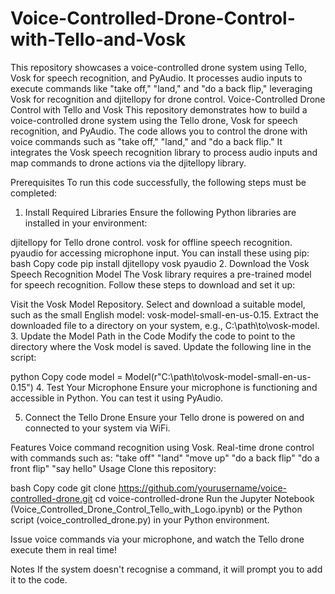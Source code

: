 # Voice-Controlled-Drone-Control-with-Tello-and-Vosk
This repository showcases a voice-controlled drone system using Tello, Vosk for speech recognition, and PyAudio. It processes audio inputs to execute commands like "take off," "land," and "do a back flip," leveraging Vosk for recognition and djitellopy for drone control.
Voice-Controlled Drone Control with Tello and Vosk
This repository demonstrates how to build a voice-controlled drone system using the Tello drone, Vosk for speech recognition, and PyAudio. The code allows you to control the drone with voice commands such as "take off," "land," and "do a back flip." It integrates the Vosk speech recognition library to process audio inputs and map commands to drone actions via the djitellopy library.

Prerequisites
To run this code successfully, the following steps must be completed:

1. Install Required Libraries
Ensure the following Python libraries are installed in your environment:

djitellopy for Tello drone control.
vosk for offline speech recognition.
pyaudio for accessing microphone input. You can install these using pip:
bash
Copy code
pip install djitellopy vosk pyaudio
2. Download the Vosk Speech Recognition Model
The Vosk library requires a pre-trained model for speech recognition. Follow these steps to download and set it up:

Visit the Vosk Model Repository.
Select and download a suitable model, such as the small English model: vosk-model-small-en-us-0.15.
Extract the downloaded file to a directory on your system, e.g., C:\path\to\vosk-model.
3. Update the Model Path in the Code
Modify the code to point to the directory where the Vosk model is saved. Update the following line in the script:

python
Copy code
model = Model(r"C:\\path\\to\\vosk-model-small-en-us-0.15")
4. Test Your Microphone
Ensure your microphone is functioning and accessible in Python. You can test it using PyAudio.

5. Connect the Tello Drone
Ensure your Tello drone is powered on and connected to your system via WiFi.

Features
Voice command recognition using Vosk.
Real-time drone control with commands such as:
"take off"
"land"
"move up"
"do a back flip"
"do a front flip"
"say hello"
Usage
Clone this repository:

bash
Copy code
git clone https://github.com/yourusername/voice-controlled-drone.git
cd voice-controlled-drone
Run the Jupyter Notebook (Voice_Controlled_Drone_Control_Tello_with_Logo.ipynb) or the Python script (voice_controlled_drone.py) in your Python environment.

Issue voice commands via your microphone, and watch the Tello drone execute them in real time!

Notes
If the system doesn't recognise a command, it will prompt you to add it to the code.
